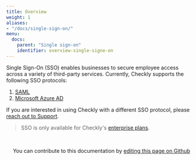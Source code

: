 ```yaml
---
title: Overview
weight: 1
aliases:
- "/docs/single-sign-on/"
menu:
  docs:
    parent: "Single sign-on"
    identifier: overview-single-signe-on
---
```


Single Sign-On (SSO) enables businesses to secure employee access across a variety of third-party services. Currently, Checkly supports the following SSO protocols:

1. [SAML](/docs/single-sign-on/saml)
2. [Microsoft Azure AD](/docs/single-sign-on/microsoft-azure-ad)

If you are interested in using Checkly with a different SSO protocol, please [reach out to Support](mailto:support@checklyhq.com).

> SSO is only available for Checkly's [enterprise plans](/pricing).

##
||
| ------------- |
<div class="contribute-doc">
<p><img src="/docs/images/icons/edit.png" width="14px" height="14px">
You can contribute to this documentation by 
<a href="https://github.com/checkly/checklyhq.com/tree/main/site/content/docs" target="_blank"> editing this page on Github </a></p>
</div>